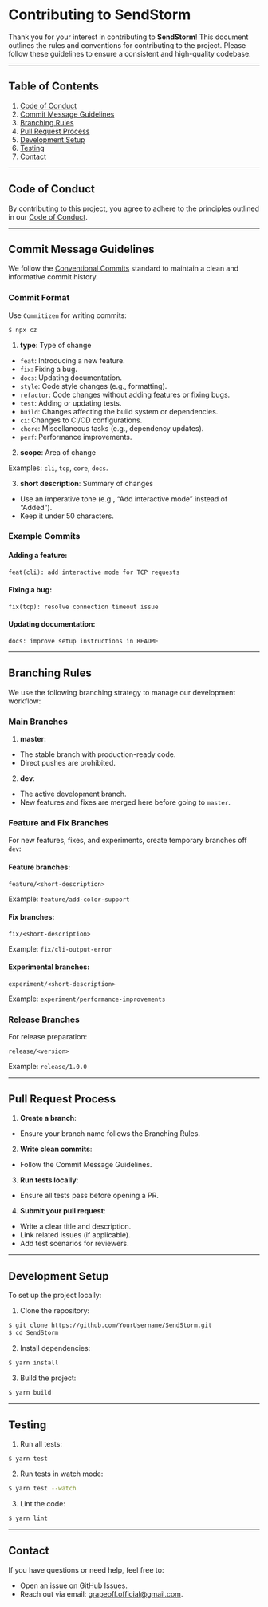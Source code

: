 # Contributing to SendStorm

Thank you for your interest in contributing to **SendStorm**! This document outlines the rules and conventions for
contributing to the project. Please follow these guidelines to ensure a consistent and high-quality codebase.

---

## Table of Contents

1. [Code of Conduct](#code-of-conduct)
2. [Commit Message Guidelines](#commit-message-guidelines)
3. [Branching Rules](#branching-rules)
4. [Pull Request Process](#pull-request-process)
5. [Development Setup](#development-setup)
6. [Testing](#testing)
7. [Contact](#contact)

---

## Code of Conduct

By contributing to this project, you agree to adhere to the principles outlined in
our [Code of Conduct](CODE_OF_CONDUCT.md).

---

## Commit Message Guidelines

We follow the [Conventional Commits](https://www.conventionalcommits.org/) standard to maintain a clean and informative
commit history.

### Commit Format

Use `Commitizen` for writing commits:

```bash
$ npx cz
```

1. **type**: Type of change

- `feat`: Introducing a new feature.
- `fix`: Fixing a bug.
- `docs`: Updating documentation.
- `style`: Code style changes (e.g., formatting).
- `refactor`: Code changes without adding features or fixing bugs.
- `test`: Adding or updating tests.
- `build`: Changes affecting the build system or dependencies.
- `ci`: Changes to CI/CD configurations.
- `chore`: Miscellaneous tasks (e.g., dependency updates).
- `perf`: Performance improvements.

2. **scope**: Area of change

Examples: `cli`, `tcp`, `core`, `docs`.

3. **short description**: Summary of changes

- Use an imperative tone (e.g., “Add interactive mode” instead of “Added”).
- Keep it under 50 characters.

### Example Commits

#### Adding a feature:

`feat(cli): add interactive mode for TCP requests`

#### Fixing a bug:

`fix(tcp): resolve connection timeout issue`

#### Updating documentation:

`docs: improve setup instructions in README`

---

## Branching Rules

We use the following branching strategy to manage our development workflow:

### Main Branches

1. **master**:

- The stable branch with production-ready code.
- Direct pushes are prohibited.

2. **dev**:

- The active development branch.
- New features and fixes are merged here before going to `master`.

### Feature and Fix Branches

For new features, fixes, and experiments, create temporary branches off `dev`:

#### Feature branches:

`feature/<short-description>`

Example: `feature/add-color-support`

#### Fix branches:

`fix/<short-description>`

Example: `fix/cli-output-error`

#### Experimental branches:

`experiment/<short-description>`

Example: `experiment/performance-improvements`

### Release Branches

For release preparation:

`release/<version>`

Example: `release/1.0.0`

---

## Pull Request Process

1. **Create a branch**:

- Ensure your branch name follows the Branching Rules.

2. **Write clean commits**:

- Follow the Commit Message Guidelines.

3. **Run tests locally**:

- Ensure all tests pass before opening a PR.

4. **Submit your pull request**:

- Write a clear title and description.
- Link related issues (if applicable).
- Add test scenarios for reviewers.

---

## Development Setup

To set up the project locally:

1. Clone the repository:

```bash
$ git clone https://github.com/YourUsername/SendStorm.git
$ cd SendStorm
```

2. Install dependencies:

```bash
$ yarn install
```

3. Build the project:

```bash
$ yarn build
```

---

## Testing

1. Run all tests:

```bash
$ yarn test
```

2. Run tests in watch mode:

```bash
$ yarn test --watch
```

3. Lint the code:

```bash
$ yarn lint
```

---

## Contact

If you have questions or need help, feel free to:

- Open an issue on GitHub Issues.
- Reach out via email: grapeoff.official@gmail.com.
